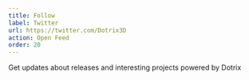 ```yaml
---
title: Follow
label: Twitter
url: https://twitter.com/Dotrix3D
action: Open Feed
order: 20
---
```


Get updates about releases and interesting projects powered by Dotrix
